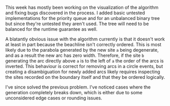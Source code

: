 This week has mostly been working on the visualization of the algorithm and fixing bugs discovered in the process. I added basic untested implementations for the priority queue and for an unbalanced binary tree but since they're untested they aren't used. The tree will need to be balanced for the runtime guarantee as well.

A blatantly obvious issue with the algorithm currently is that it doesn't work at least in part because the beachline isn't correctly ordered. This is most likely due to the parabola generated by the new site `a` being degenerate, and as a result the new arc has zero width. Therefore, if the site `b` generating the arc directly above `a` is to the left of `a` the order of the arcs is inverted. This behaviour is correct for removing arcs in a circle events, but creating a disambiguation for newly added arcs likely requires inspecting the sites recorded on the boundary itself and that they be ordered logically.

I've since solved the previous problem. I've noticed cases where the generation completely breaks down, which is either due to some unconsidered edge cases or rounding issues.